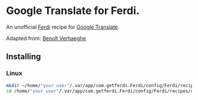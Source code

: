 # Google Translate for Ferdi.

An unofficial [Ferdi](https://getferdi.com/) recipe for [Google Translate](https://translate.google.com/).

Adapted from: [Benoît Verhaeghe](https://github.com/badetitou/franz-google-translate.git/)

## Installing

### Linux

```bash
mkdir ~/home/"your user"/.var/app/com.getferdi.Ferdi/config/Ferdi/recipes/dev
cd /home/"your user"/.var/app/com.getferdi.Ferdi/config/Ferdi/recipes/dev && git clone https://github.com/alyssonlcss/ferdi-google-translate.git
```
